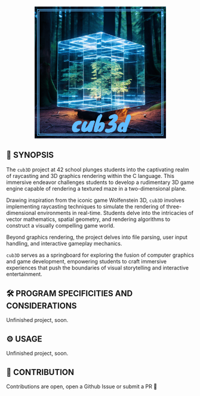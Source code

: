 <p align="center">
  <img src="img/cub3d.png" width="70%"/>
</p>

## 🚀 SYNOPSIS

The `cub3D` project at 42 school plunges students into the captivating realm of raycasting and 3D graphics rendering within the C language. This immersive endeavor challenges students to develop a rudimentary 3D game engine capable of rendering a textured maze in a two-dimensional plane.

Drawing inspiration from the iconic game Wolfenstein 3D, `cub3D` involves implementing raycasting techniques to simulate the rendering of three-dimensional environments in real-time. Students delve into the intricacies of vector mathematics, spatial geometry, and rendering algorithms to construct a visually compelling game world.

Beyond graphics rendering, the project delves into file parsing, user input handling, and interactive gameplay mechanics.

`cub3D` serves as a springboard for exploring the fusion of computer graphics and game development, empowering students to craft immersive experiences that push the boundaries of visual storytelling and interactive entertainment.

## 🛠️ PROGRAM SPECIFICITIES AND CONSIDERATIONS

Unfinished project, soon.

## ⚙️ USAGE

Unfinished project, soon.

## 🤝 CONTRIBUTION
Contributions are open, open a Github Issue or submit a PR 🚀
